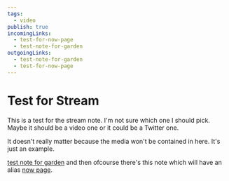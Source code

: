 ```yaml
---
tags:
  - video
publish: true
incomingLinks:
  - test-for-now-page
  - test-note-for-garden
outgoingLinks:
  - test-note-for-garden
  - test-for-now-page
---
```

# Test for Stream

This is a test for the stream note. I'm not sure which one I should pick. Maybe it should be a video one or it could be a Twitter one.

It doesn't really matter because the media won't be contained in here. It's just an example.

[test note for garden](test-note-for-garden) and then ofcourse there's this note which will have an alias [now page](test-for-now-page). 
